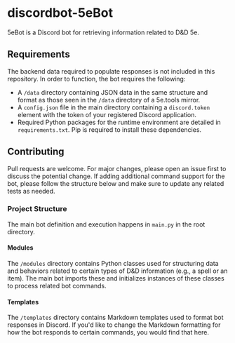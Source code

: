 # discordbot-5eBot
5eBot is a Discord bot for retrieving information related to D&D 5e.

## Requirements
The backend data required to populate responses is not included in this repository. In order to function, the bot requires the following:
* A `/data` directory containing JSON data in the same structure and format as those seen in the `/data` directory of a 5e.tools mirror.
* A `config.json` file in the main directory containing a `discord.token` element with the token of your registered Discord application.
* Required Python packages for the runtime environment are detailed in `requirements.txt`. Pip is required to install these dependencies.

## Contributing
Pull requests are welcome. For major changes, please open an issue first to discuss the potential change. If adding additional command support for the bot, please follow the structure below and make sure to update any related tests as needed. 

### Project Structure
The main bot definition and execution happens in `main.py` in the root directory.

#### Modules
The `/modules` directory contains Python classes used for structuring data and behaviors related to certain types of D&D information (e.g., a spell or an item). The main bot imports these and initializes instances of these classes to process related bot commands.

#### Templates
The `/templates` directory contains Markdown templates used to format bot responses in Discord. If you'd like to change the Markdown formatting for how the bot responds to certain commands, you would find that here.
